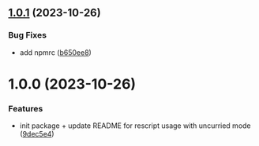 ## [1.0.1](https://github.com/DCKT/restorative/compare/v1.0.0...v1.0.1) (2023-10-26)


### Bug Fixes

* add npmrc ([b650ee8](https://github.com/DCKT/restorative/commit/b650ee83023825b130231d015ee9d9512d9c04a8))

# 1.0.0 (2023-10-26)


### Features

* init package + update README for rescript usage with uncurried mode ([9dec5e4](https://github.com/DCKT/restorative/commit/9dec5e447d8cb0323fa4de00c0554db4ada3deed))

